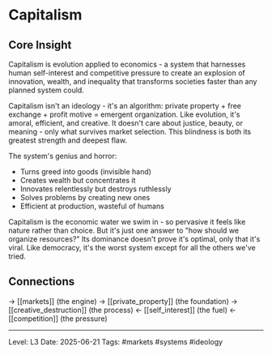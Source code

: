 # Capitalism

## Core Insight
Capitalism is evolution applied to economics - a system that harnesses human self-interest and competitive pressure to create an explosion of innovation, wealth, and inequality that transforms societies faster than any planned system could.

Capitalism isn't an ideology - it's an algorithm: private property + free exchange + profit motive = emergent organization. Like evolution, it's amoral, efficient, and creative. It doesn't care about justice, beauty, or meaning - only what survives market selection. This blindness is both its greatest strength and deepest flaw.

The system's genius and horror:
- Turns greed into goods (invisible hand)
- Creates wealth but concentrates it
- Innovates relentlessly but destroys ruthlessly
- Solves problems by creating new ones
- Efficient at production, wasteful of humans

Capitalism is the economic water we swim in - so pervasive it feels like nature rather than choice. But it's just one answer to "how should we organize resources?" Its dominance doesn't prove it's optimal, only that it's viral. Like democracy, it's the worst system except for all the others we've tried.

## Connections
→ [[markets]] (the engine)
→ [[private_property]] (the foundation)
→ [[creative_destruction]] (the process)
← [[self_interest]] (the fuel)
← [[competition]] (the pressure)

---
Level: L3
Date: 2025-06-21
Tags: #markets #systems #ideology